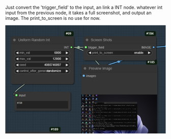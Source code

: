 Just convert the 'trigger_field' to the input, an link a INT node. 
whatever int input from the previous node, it takes a full screenshot, and output an image.
The print_to_screen is no use for now.

<img src="https://github.com/blueraincoatli/comfy_screenshots/blob/main/example/20240112104802.png">
